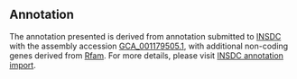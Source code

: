 

Annotation
----------

The annotation presented is derived from annotation submitted to
[INSDC](http://www.insdc.org) with the assembly accession
[GCA\_001179505.1](http://www.ebi.ac.uk/ena/data/view/GCA_001179505.1),
with additional non-coding genes derived from
[Rfam](http://rfam.xfam.org/). For more details, please visit [INSDC
annotation
import](http://ensemblgenomes.org/info/data/insdc_annotation).
